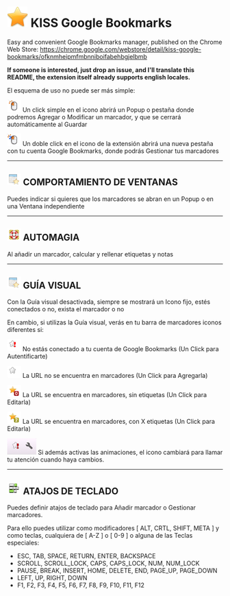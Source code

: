 # ![KISS Google Bookmarks][1] KISS Google Bookmarks

Easy and convenient Google Bookmarks manager, published on the Chrome Web Store:  https://chrome.google.com/webstore/detail/kiss-google-bookmarks/ofknmheipmfmbnniboifabehbgjelbmb

**If someone is interested, just drop an issue, and I'll translate this README, the extension itself already supports english locales.**


El esquema de uso no puede ser más simple:

![Click simple][2] Un click simple en el icono abrirá un Popup o pestaña donde podremos Agregar o Modificar un marcador, y que se cerrará automáticamente al Guardar

![Doble click][3] Un doble click en el icono de la extensión abrirá una nueva pestaña con tu cuenta Google Bookmarks, donde podrás Gestionar tus marcadores

***
## ![Windows][10] COMPORTAMIENTO DE VENTANAS

Puedes indicar si quieres que los marcadores se abran en un Popup o en una Ventana independiente

***
## ![Magic][11] AUTOMAGIA

Al añadir un marcador, calcular y rellenar etiquetas y notas

***
## ![Visual][10] GUÍA VISUAL

Con la Guía visual desactivada, siempre se mostrará un Icono fijo, estés conectados o no, exista el marcador o no

En cambio, si utilizas la Guía visual, verás en tu barra de marcadores iconos diferentes si:

![No conectado][4] No estás conectado a tu cuenta de Google Bookmarks (Un Click para Autentificarte)

![No se encuentra][5] La URL no se encuentra en marcadores (Un Click para Agregarla)

![No etiquetas][6] La URL se encuentra en marcadores, sin etiquetas (Un Click para Editarla)

![Con etiquetas][7] La URL se encuentra en marcadores, con X etiquetas (Un Click para Editarla)

![Con etiquetas][8] Si además activas las animaciones, el icono cambiará para llamar tu atención cuando haya cambios.

***
## ![Shorcuts][9] ATAJOS DE TECLADO

Puedes definir atajos de teclado para Añadir marcador o Gestionar marcadores. 

Para ello puedes utilizar como modificadores [ ALT, CRTL, SHIFT, META ] 
y como teclas, cualquiera de [ A-Z ] o [ 0-9 ] o alguna de las Teclas especiales:

- ESC, TAB, SPACE, RETURN, ENTER, BACKSPACE
- SCROLL, SCROLL_LOCK, CAPS, CAPS_LOCK, NUM, NUM_LOCK
- PAUSE, BREAK, INSERT, HOME, DELETE, END, PAGE_UP, PAGE_DOWN
- LEFT, UP, RIGHT, DOWN
- F1, F2, F3, F4, F5, F6, F7, F8, F9, F10, F11, F12

[1]: https://raw.githubusercontent.com/MarcosBL/KISS/master/img/icon_48.png
[2]: https://raw.githubusercontent.com/MarcosBL/KISS/master/img/guide_click.gif
[3]: https://raw.githubusercontent.com/MarcosBL/KISS/master/img/guide_dblclick.gif
[4]: https://raw.githubusercontent.com/MarcosBL/KISS/master/img/guide_logedout.gif
[5]: https://raw.githubusercontent.com/MarcosBL/KISS/master/img/guide_nourl.gif
[6]: https://raw.githubusercontent.com/MarcosBL/KISS/master/img/guide_notags.gif
[7]: https://raw.githubusercontent.com/MarcosBL/KISS/master/img/guide_tags.gif
[8]: https://raw.githubusercontent.com/MarcosBL/KISS/master/img/video.gif
[9]: https://raw.githubusercontent.com/MarcosBL/KISS/master/img/guide_shorcuts.png
[10]: https://raw.githubusercontent.com/MarcosBL/KISS/master/img/guide_tab.gif
[11]: https://raw.githubusercontent.com/MarcosBL/KISS/master/img/guide_help.gif